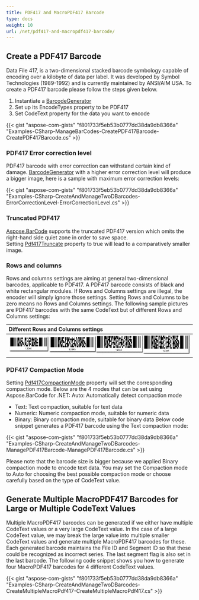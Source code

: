 ```yaml
---
title: PDF417 and MacroPDF417 Barcode
type: docs
weight: 10
url: /net/pdf417-and-macropdf417-barcode/
---
```


## **Create a PDF417 Barcode**
Data File 417, is a two-dimensional stacked barcode symbology capable of encoding over a kilobyte of data per label. It was developed by Symbol Technologies (1989-1992) and is currently maintained by ANSI/AIM USA. To create a PDF417 barcode please follow the steps given below.

1. Instantiate a [BarcodeGenerator](https://apireference.aspose.com/barcode/net/aspose.barcode.generation/barcodegenerator)
1. Set up its EncodeTypes property to be PDF417
1. Set CodeText property for the data you want to encode

{{< gist "aspose-com-gists" "f801733f5eb53b0777dd38da9db8366a" "Examples-CSharp-ManageBarCodes-CreatePDF417Barcode-CreatePDF417Barcode.cs" >}}
### **PDF417 Error correction level**
PDF417 barcode with error correction can withstand certain kind of damage. [BarcodeGenerator](https://apireference.aspose.com/barcode/net/aspose.barcode.generation/barcodegenerator) with a higher error correction level will produce a bigger image, here is a sample with maximum error correction levels:

{{< gist "aspose-com-gists" "f801733f5eb53b0777dd38da9db8366a" "Examples-CSharp-CreateAndManageTwoDBarcodes-ErrorCorrectionLevel-ErrorCorrectionLevel.cs" >}}
### **Truncated PDF417**
[Aspose.BarCode](https://apireference.aspose.com/net/barcode) supports the truncated PDF417 version which omits the right-hand side quiet zone in order to save space. Setting [Pdf417Truncate](https://apireference.aspose.com/barcode/net/aspose.barcode.windows.forms/barcodecontrol/properties/pdf417truncate) property to true will lead to a comparatively smaller image.
### **Rows and columns**
Rows and columns settings are aiming at general two-dimensional barcodes, applicable to PDF417. A PDF417 barcode consists of black and white rectangular modules. If Rows and Columns settings are illegal, the encoder will simply ignore those settings. Setting Rows and Columns to be zero means no Rows and Columns settings. The following sample pictures are PDF417 barcodes with the same CodeText but of different Rows and Columns settings:

|**Different Rows and Columns settings**|
| :- |
|![todo:image_alt_text](pdf417-and-macropdf417-barcode_1.jpg)|
### **PDF417 Compaction Mode**
Setting [Pdf417CompactionMode](https://apireference.aspose.com/barcode/net/aspose.barcode.windows.forms/barcodecontrol/properties/pdf417compactionmode) property will set the corresponding compaction mode. Below are the 4 modes that can be set using Aspose.BarCode for .NET: Auto: Automatically detect compaction mode

- Text: Text compaction, suitable for text data
- Numeric: Numeric compaction mode, suitable for numeric data
- Binary: Binary compaction mode, suitable for binary data
  Below code snippet generates a PDF417 barcode using the Text compaction mode:

{{< gist "aspose-com-gists" "f801733f5eb53b0777dd38da9db8366a" "Examples-CSharp-CreateAndManageTwoDBarcodes-ManagePDF417Barcode-ManagePDF417Barcode.cs" >}}



Please note that the barcode size is bigger because we applied Binary compaction mode to encode text data. You may set the Compaction mode to Auto for choosing the best possible compaction mode or choose carefully based on the type of CodeText value.
## **Generate Multiple MacroPDF417 Barcodes for Large or Multiple CodeText Values**
Multiple MacroPDF417 barcodes can be generated if we either have multiple CodeText values or a very large CodeText value. In the case of a large CodeText value, we may break the large value into multiple smaller CodeText values and generate multiple MacroPDF417 barcodes for these. Each generated barcode maintains the File ID and Segment ID so that these could be recognized as incorrect series. The last segment flag is also set in the last barcode. The following code snippet shows you how to generate four MacroPDF417 barcodes for 4 different CodeText values.

{{< gist "aspose-com-gists" "f801733f5eb53b0777dd38da9db8366a" "Examples-CSharp-CreateAndManageTwoDBarcodes-CreateMultipleMacroPdf417-CreateMultipleMacroPdf417.cs" >}}
